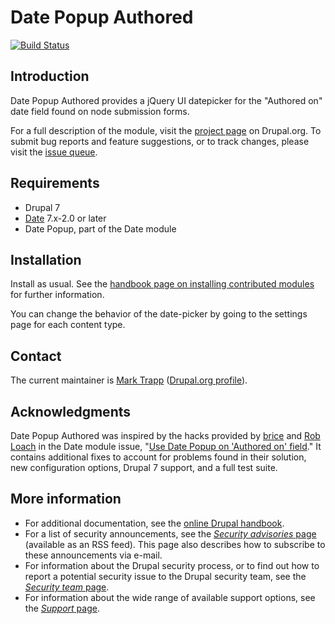 # Date Popup Authored

[![Build Status](https://travis-ci.org/itafroma/drupal-date_popup_authored.svg?branch=7.x-1.x)](https://travis-ci.org/itafroma/drupal-date_popup_authored)

## Introduction

Date Popup Authored provides a jQuery UI datepicker for the "Authored on" date field found on node submission forms.

For a full description of the module, visit the [project page][1] on Drupal.org.
To submit bug reports and feature suggestions, or to track changes, please visit the [issue queue][2].

[1]: https://drupal.org/project/date_popup_authored "Date Popup Authored project page"
[2]: https://drupal.org/project/issues/date_popup_authored "Date Popup Authored issue tracker"

## Requirements

- Drupal 7
- [Date][3] 7.x-2.0 or later
- Date Popup, part of the Date module

[3]: https://drupal.org/project/date "Date project page"

## Installation

Install as usual. See the [handbook page on installing contributed modules][4] for further information.

You can change the behavior of the date-picker by going to the settings page for each content type.

[4]: https://drupal.org/node/895232 "Installing modules (Drupal 7)"

## Contact

The current maintainer is [Mark Trapp][5] ([Drupal.org profile][6]).

[5]: http://marktrapp.com "Mark Trapp's website"
[6]: https://drupal.org/u/mark-trapp "Mark Trapp's Drupal.org profile"

## Acknowledgments

Date Popup Authored was inspired by the hacks provided by [brice][7] and [Rob Loach][8] in the Date module issue, "[Use Date Popup on 'Authored on' field][9]." It contains additional fixes to account for problems found in their solution, new configuration options, Drupal 7 support, and a full test suite.

[7]: https://drupal.org/user/446296 "brice's Drupal.org profile"
[8]: https://drupal.org/u/robloach "Rob Loach's Drupal.org profile"
[9]: https://drupal.org/node/471942 "Use Date Popup on 'Authored on' field"

## More information

- For additional documentation, see the [online Drupal handbook][10].
- For a list of security announcements, see the [*Security advisories* page][11] (available as an RSS feed). This page also describes how to subscribe to these announcements via e-mail.
- For information about the Drupal security process, or to find out how to report a potential security issue to the Drupal security team, see the [*Security team* page][12].
- For information about the wide range of available support options, see the [*Support* page][13].

[10]: https://drupal.org/handbook "Drupal Handbook"
[11]: https://drupal.org/security "Drupal security advisories"
[12]: https://drupal.org/security-team "Drupal security team"
[13]: https://drupal.org/support] "Drupal support"